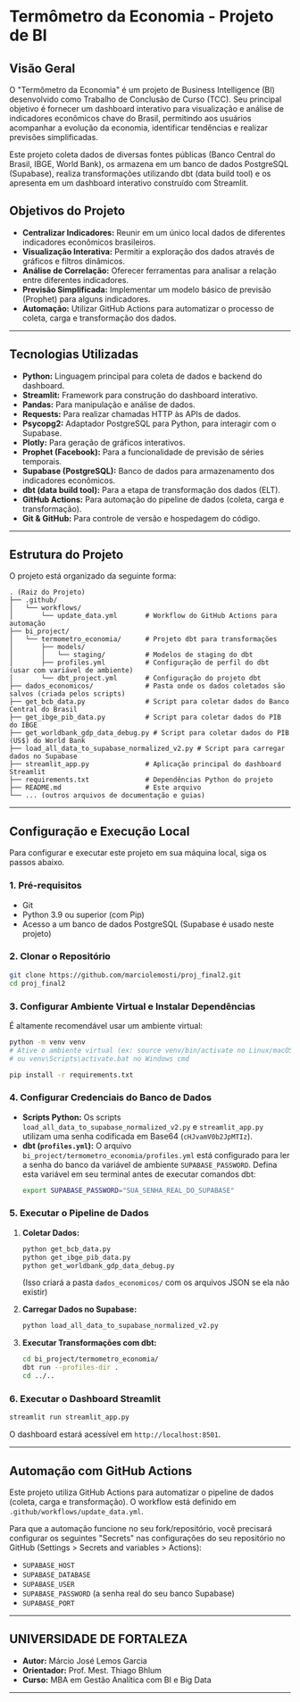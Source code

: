 # Termômetro da Economia - Projeto de BI



## Visão Geral

O "Termômetro da Economia" é um projeto de Business Intelligence (BI) desenvolvido como Trabalho de Conclusão de Curso (TCC). Seu principal objetivo é fornecer um dashboard interativo para visualização e análise de indicadores econômicos chave do Brasil, permitindo aos usuários acompanhar a evolução da economia, identificar tendências e realizar previsões simplificadas.

Este projeto coleta dados de diversas fontes públicas (Banco Central do Brasil, IBGE, World Bank), os armazena em um banco de dados PostgreSQL (Supabase), realiza transformações utilizando dbt (data build tool) e os apresenta em um dashboard interativo construído com Streamlit.

## Objetivos do Projeto

*   **Centralizar Indicadores:** Reunir em um único local dados de diferentes indicadores econômicos brasileiros.
*   **Visualização Interativa:** Permitir a exploração dos dados através de gráficos e filtros dinâmicos.
*   **Análise de Correlação:** Oferecer ferramentas para analisar a relação entre diferentes indicadores.
*   **Previsão Simplificada:** Implementar um modelo básico de previsão (Prophet) para alguns indicadores.
*   **Automação:** Utilizar GitHub Actions para automatizar o processo de coleta, carga e transformação dos dados.

---



## Tecnologias Utilizadas

*   **Python:** Linguagem principal para coleta de dados e backend do dashboard.
*   **Streamlit:** Framework para construção do dashboard interativo.
*   **Pandas:** Para manipulação e análise de dados.
*   **Requests:** Para realizar chamadas HTTP às APIs de dados.
*   **Psycopg2:** Adaptador PostgreSQL para Python, para interagir com o Supabase.
*   **Plotly:** Para geração de gráficos interativos.
*   **Prophet (Facebook):** Para a funcionalidade de previsão de séries temporais.
*   **Supabase (PostgreSQL):** Banco de dados para armazenamento dos indicadores econômicos.
*   **dbt (data build tool):** Para a etapa de transformação dos dados (ELT).
*   **GitHub Actions:** Para automação do pipeline de dados (coleta, carga e transformação).
*   **Git & GitHub:** Para controle de versão e hospedagem do código.

---

## Estrutura do Projeto

O projeto está organizado da seguinte forma:

```
. (Raiz do Projeto)
├── .github/
│   └── workflows/
│       └── update_data.yml       # Workflow do GitHub Actions para automação
├── bi_project/
│   └── termometro_economia/      # Projeto dbt para transformações
│       ├── models/
│       │   └── staging/          # Modelos de staging do dbt
│       ├── profiles.yml          # Configuração de perfil do dbt (usar com variável de ambiente)
│       └── dbt_project.yml       # Configuração do projeto dbt
├── dados_economicos/             # Pasta onde os dados coletados são salvos (criada pelos scripts)
├── get_bcb_data.py               # Script para coletar dados do Banco Central do Brasil
├── get_ibge_pib_data.py          # Script para coletar dados do PIB do IBGE
├── get_worldbank_gdp_data_debug.py # Script para coletar dados do PIB (US$) do World Bank
├── load_all_data_to_supabase_normalized_v2.py # Script para carregar dados no Supabase
├── streamlit_app.py              # Aplicação principal do dashboard Streamlit
├── requirements.txt              # Dependências Python do projeto
├── README.md                     # Este arquivo
└── ... (outros arquivos de documentação e guias)
```

---

## Configuração e Execução Local

Para configurar e executar este projeto em sua máquina local, siga os passos abaixo. 

### 1. Pré-requisitos

*   Git
*   Python 3.9 ou superior (com Pip)
*   Acesso a um banco de dados PostgreSQL (Supabase é usado neste projeto)

### 2. Clonar o Repositório

```bash
git clone https://github.com/marciolemosti/proj_final2.git
cd proj_final2
```


### 3. Configurar Ambiente Virtual e Instalar Dependências

É altamente recomendável usar um ambiente virtual:

```bash
python -m venv venv
# Ative o ambiente virtual (ex: source venv/bin/activate no Linux/macOS)
# ou venv\Scripts\activate.bat no Windows cmd

pip install -r requirements.txt
```

### 4. Configurar Credenciais do Banco de Dados

*   **Scripts Python:** Os scripts `load_all_data_to_supabase_normalized_v2.py` e `streamlit_app.py` utilizam uma senha codificada em Base64 (`cHJvamV0b2JpMTIz`). 
*   **dbt (`profiles.yml`):** O arquivo `bi_project/termometro_economia/profiles.yml` está configurado para ler a senha do banco da variável de ambiente `SUPABASE_PASSWORD`. Defina esta variável em seu terminal antes de executar comandos dbt:
    ```bash
    export SUPABASE_PASSWORD="SUA_SENHA_REAL_DO_SUPABASE"
    ```

### 5. Executar o Pipeline de Dados

1.  **Coletar Dados:**
    ```bash
    python get_bcb_data.py
    python get_ibge_pib_data.py
    python get_worldbank_gdp_data_debug.py
    ```
    (Isso criará a pasta `dados_economicos/` com os arquivos JSON se ela não existir)

2.  **Carregar Dados no Supabase:**
    ```bash
    python load_all_data_to_supabase_normalized_v2.py
    ```

3.  **Executar Transformações com dbt:**
    ```bash
    cd bi_project/termometro_economia/
    dbt run --profiles-dir .
    cd ../.. 
    ```

### 6. Executar o Dashboard Streamlit

```bash
streamlit run streamlit_app.py
```
O dashboard estará acessível em `http://localhost:8501`.

---

## Automação com GitHub Actions

Este projeto utiliza GitHub Actions para automatizar o pipeline de dados (coleta, carga e transformação). O workflow está definido em `.github/workflows/update_data.yml`.

Para que a automação funcione no seu fork/repositório, você precisará configurar os seguintes "Secrets" nas configurações do seu repositório no GitHub (Settings > Secrets and variables > Actions):

*   `SUPABASE_HOST`
*   `SUPABASE_DATABASE`
*   `SUPABASE_USER`
*   `SUPABASE_PASSWORD` (a senha real do seu banco Supabase)
*   `SUPABASE_PORT`


---

## UNIVERSIDADE DE FORTALEZA

*   **Autor:** Márcio José Lemos Garcia
*   **Orientador:** Prof. Mest. Thiago Bhlum
*   **Curso:** MBA em Gestão Analítica com BI e Big Data

---


